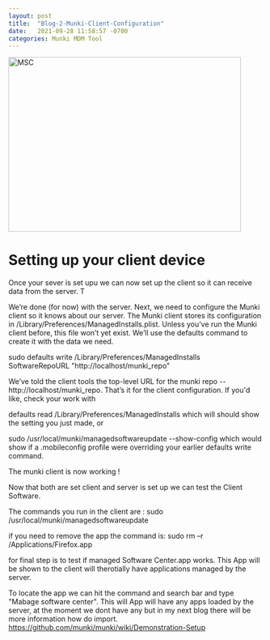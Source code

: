 ```yaml
---
layout: post
title:  "Blog-2-Munki-Client-Configuration"
date:   2021-09-28 11:58:57 -0700
categories: Munki MDM Tool
---
```


<img src="https://www.alansiu.net/munkiguide/wp-content/uploads/2019/01/iteminmanifest01.png" alt="MSC" width="460" height="345">



<h1>Setting up your client device</h1>
Once your sever is set upu we can now set up the client so it can receive
data from the server. T

We’re done (for now) with the server. Next, we need to configure the Munki client so it knows about our server. The Munki client stores its configuration in /Library/Preferences/ManagedInstalls.plist. Unless you’ve run the Munki client before, this file won’t yet exist. We’ll use the defaults command to create it with the data we need.

sudo defaults write /Library/Preferences/ManagedInstalls SoftwareRepoURL "http://localhost/munki_repo"

We’ve told the client tools the top-level URL for the munki repo -- http://localhost/munki_repo. That’s it for the client configuration. If you'd like, check your work with

defaults read /Library/Preferences/ManagedInstalls
which will should show the setting you just made, or

sudo /usr/local/munki/managedsoftwareupdate --show-config
which would show if a .mobileconfig profile were overriding your earlier defaults write command.

The munki client is now working !

Now that both are set client and server is set up we can test the Client Software.

The commands you run in the client are :
sudo /usr/local/munki/managedsoftwareupdate 

if you need to remove the app the command is:
sudo rm –r /Applications/Firefox.app

for final step is to test if managed Software Center.app works. This App will be shown to the client will therotially have applications managed by the server.

To locate the app we can hit the command and search bar and type "Mabage software center". This will App will have any apps loaded by the server, at the moment we dont have any but in my next blog there will be more information how do import.
https://github.com/munki/munki/wiki/Demonstration-Setup